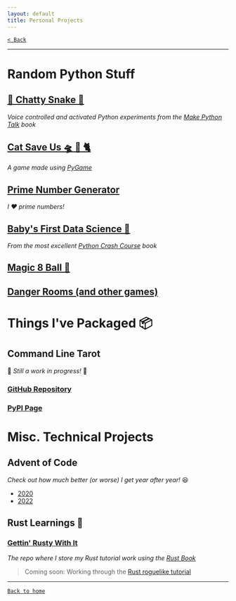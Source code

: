 ```yaml
---
layout: default
title: Personal Projects
---
```


[`< Back`](https://beeankha.github.io/)

* * *

# Random Python Stuff

## [🐍 Chatty Snake 💬](https://github.com/beeankha/chatty_snake)

_Voice controlled and activated Python experiments from the [Make Python Talk](https://nostarch.com/make-python-talk) book_

## [Cat Save Us 🛸 👾 🐈](https://github.com/beeankha/CatSaveUs)

_A game made using [PyGame](https://www.pygame.org/wiki/about)_

## [Prime Number Generator](https://github.com/beeankha/SimplePythonStuff/blob/main/PrimeNumberGenerator.py)

_I ❤️ prime numbers!_

## [Baby's First Data Science 🔬](https://github.com/beeankha/SimplePythonStuff/tree/main/Baby'sFirstDataScience)
_From the most excellent [Python Crash Course](https://nostarch.com/python-crash-course-3rd-edition) book_

## [Magic 8 Ball 🎱](https://github.com/beeankha/SimplePythonStuff/blob/main/magic_8_ball.py)

## [Danger Rooms (and other games)](https://github.com/beeankha/SimplePythonStuff/tree/main/Games#games)


# Things I've Packaged 📦
## Command Line Tarot

🚧 _Still a work in progress!_ 🚧

### [GitHub Repository](https://github.com/beeankha/command_line_tarot)
### [PyPI Page](https://pypi.org/project/cli-tarot/)

# Misc. Technical Projects

## Advent of Code

_Check out how much better (or worse) I get year after year!_ 😆

- [2020](https://github.com/beeankha/adventofcode2020)
- [2022](https://github.com/beeankha/adventofcode2022)

## Rust Learnings 🦀

### [Gettin' Rusty With It](https://github.com/beeankha/gettin_rusty_with_it)
_The repo where I store my Rust tutorial work using the [Rust Book](https://doc.rust-lang.org/book/title-page.html)_

> Coming soon: Working through the [Rust roguelike tutorial](https://bfnightly.bracketproductions.com/rustbook/chapter_1.html)

* * *

[`Back to home`](https://beeankha.github.io/)